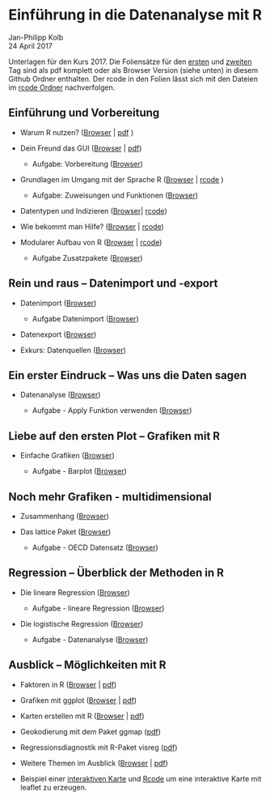 # Einführung in die Datenanalyse mit R
Jan-Philipp Kolb  
24 April 2017  



Unterlagen für den Kurs 2017. Die Foliensätze für den [ersten](https://github.com/Japhilko/IntroR/blob/master/2016/slides/pdfVersion/GESIS_R_Kurs_2016_Teil1.pdf) und [zweiten](https://github.com/Japhilko/IntroR/blob/master/2016/slides/pdfVersion/GESIS_R_Kurs_2016_Teil2.pdf) Tag sind als pdf komplett oder als Browser Version (siehe unten) in diesem Github Ordner enthalten. Der rcode in den Folien lässt sich mit den Dateien im [rcode Ordner](https://github.com/Japhilko/IntroR/tree/master/2016/rcode) nachverfolgen. 

## Einführung und Vorbereitung

- Warum R nutzen? ([Browser](https://github.com/Japhilko/IntroR/blob/master/2017/slides/WarumR.md) |  [pdf](https://github.com/Japhilko/IntroR/raw/master/2017/slides/WarumR.pdf) )

- Dein Freund das GUI ([Browser](https://github.com/Japhilko/IntroR/blob/master/2017/slides/FreundGUI.md) | [pdf](https://github.com/Japhilko/IntroR/blob/master/2017/slides/GUI.pdf))

    - Aufgabe: Vorbereitung ([Browser](https://github.com/Japhilko/IntroR/blob/master/2017/tutorial/Aufgabe_Vorbereitung.md))


- Grundlagen im Umgang mit der Sprache R ([Browser](https://github.com/Japhilko/IntroR/blob/master/2017/slides/GrundlagenR.md) | [rcode](https://github.com/Japhilko/IntroR/blob/master/2017/slides/GrundlagenR.R) )

    - Aufgabe: Zuweisungen und Funktionen ([Browser](https://github.com/Japhilko/IntroR/blob/master/2017/tutorial/Aufgabe_Zuweisung.md))

- Datentypen und Indizieren
([Browser](https://github.com/Japhilko/IntroR/blob/master/2017/slides/Datentypen.md)| [rcode](https://github.com/Japhilko/IntroR/blob/master/2017/slides/Datentypen.R))

- Wie bekommt man Hilfe? ([Browser](https://github.com/Japhilko/IntroR/blob/master/2017/slides/Hilfe.md) |
[rcode](https://github.com/Japhilko/IntroR/blob/master/2017/slides/Hilfe.R))

- Modularer Aufbau von R ([Browser](https://github.com/Japhilko/IntroR/blob/master/2017/slides/ModularerAufbau.Rmd) | [rcode](https://github.com/Japhilko/IntroR/blob/master/2017/rcode/InstallPackages.R))

    - Aufgabe Zusatzpakete ([Browser](https://github.com/Japhilko/IntroR/blob/master/2017/tutorial/Aufgabe_Zusatzpakete.md))

## Rein und raus – Datenimport und -export

- Datenimport ([Browser](slides/Import.Rmd))

    - Aufgabe Datenimport ([Browser](https://github.com/Japhilko/IntroR/blob/master/2017/tutorial/Aufgabe_Datenimport.md))

- Datenexport ([Browser](https://github.com/Japhilko/IntroR/blob/master/2017/slides/Export.md))

- Exkurs: Datenquellen ([Browser](https://github.com/Japhilko/IntroR/blob/master/2017/slides/Datenquellen.md))


## Ein erster Eindruck – Was uns die Daten sagen

- Datenanalyse ([Browser](https://github.com/Japhilko/IntroR/blob/master/2017/slides/Datenanalyse.md))

    - Aufgabe - Apply Funktion verwenden ([Browser](https://github.com/Japhilko/IntroR/blob/master/2017/tutorial/Aufgabe_Apply.Rmd))

## Liebe auf den ersten Plot – Grafiken mit R	

- Einfache Grafiken
([Browser](https://github.com/Japhilko/IntroR/blob/master/2017/slides/EinfacheGrafiken.md))

    - Aufgabe - Barplot ([Browser](https://github.com/Japhilko/IntroR/blob/master/2017/tutorial/Aufgabe_Barplot.md))
    
## Noch mehr Grafiken - multidimensional

- Zusammenhang ([Browser](https://github.com/Japhilko/IntroR/blob/master/2017/slides/Multidimensional.md))

- Das lattice Paket ([Browser](https://github.com/Japhilko/IntroR/blob/master/2017/slides/LatticePaket.md))

    - Aufgabe - OECD Datensatz ([Browser](https://github.com/Japhilko/IntroR/blob/master/2017/slides/Aufgabe_OECDdata.Rmd))
    
    
## Regression – Überblick der Methoden in R

- Die lineare Regression ([Browser](https://github.com/Japhilko/IntroR/blob/master/2017/slides/LineareRegression.md))

    - Aufgabe - lineare Regression ([Browser](https://github.com/Japhilko/IntroR/blob/master/2017/tutorial/Aufgabe_LineareRegression.Rmd))

- Die logistische Regression ([Browser](https://github.com/Japhilko/IntroR/blob/master/2017/slides/logistischeRegression.md))

    - Aufgabe - Datenanalyse ([Browser](https://github.com/Japhilko/IntroR/blob/master/2017/tutorial/Aufgabe_Datenanalyse.Rmd))

## Ausblick – Möglichkeiten mit R

- Faktoren in R ([Browser](https://github.com/Japhilko/IntroR/blob/master/2017/slides/Faktoren.Rmd) | [pdf](https://github.com/Japhilko/IntroR/blob/master/2017/slides/Faktoren.pdf))

- Grafiken mit ggplot ([Browser](https://github.com/Japhilko/IntroR/blob/master/2017/slides/ggplot2.Rmd) | [pdf](https://github.com/Japhilko/IntroR/blob/master/2017/slides/ggplot2.pdf))

- Karten erstellen mit R ([Browser](https://github.com/Japhilko/IntroR/blob/master/2017/slides/KartenErstellen.Rmd) | [pdf](https://github.com/Japhilko/IntroR/blob/master/2017/slides/KartenErstellen.pdf))

- Geokodierung mit dem Paket ggmap ([pdf](https://github.com/Japhilko/GeoData/raw/master/2017/slides/MapTypes.pdf))

- Regressionsdiagnostik mit R-Paket visreg ([pdf](https://github.com/Japhilko/IntroR/blob/master/2017/slides/pdfVersion/GESIS_R_Kurs_2017_visreg.pdf))

- Weitere Themen im Ausblick ([Browser](https://github.com/Japhilko/GeoData/raw/master/2017/slides/Ausblick.Rmd) | [pdf](https://github.com/Japhilko/GeoData/raw/master/2017/slides/Ausblick.pdf))

- Beispiel einer [interaktiven Karte](http://rpubs.com/Japhilko82/Campsites) und [Rcode](https://raw.githubusercontent.com/Japhilko/GeoData/master/2015/rcode/SpatMA_Interactive%20maps.R) um eine interaktive Karte mit leaflet zu erzeugen.
